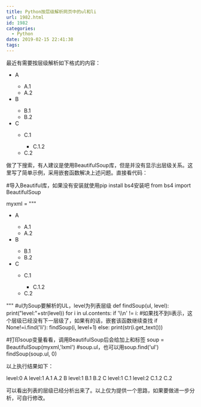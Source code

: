 ```yaml
---
title: Python按层级解析网页中的ul和li
url: 1982.html
id: 1982
categories:
  - Python
date: 2019-02-15 22:41:38
tags:
---
```


最近有需要按层级解析如下格式的内容：

<ul>
   <li>A</li>
   <ul>
       <li>A.1</li>
       <li>A.2</li>
   </ul>
   <li>B</li>
      <ul>
       <li>B.1</li>
       <li>B.2</li>
      </ul>
   <li>C</li>
       <ul>
       <li>C.1</li>
            <ul>
              <li>C.1.2</li>
            </ul>
       <li>C.2</li>
      </ul>
</ul>

做了下搜索，有人建议是使用BeautifulSoup库，但是并没有显示出层级关系。这里写了简单示例，采用嵌套函数解决上述问题。直接看代码：

#导入Beautiful库，如果没有安装就使用pip install bs4安装吧
from bs4 import BeautifulSoup

myxml = """
<ul>
   <li>A</li>
   <ul>
       <li>A.1</li>
       <li>A.2</li>
   </ul>
   <li>B</li>
      <ul>
       <li>B.1</li>
       <li>B.2</li>
      </ul>
   <li>C</li>
       <ul>
       <li>C.1</li>
            <ul>
              <li>C.1.2</li>
            </ul>
       <li>C.2</li>
      </ul>
</ul>
"""
#ul为Soup要解析的UL，level为列表层级
def findSoup(ul, level):
    print("level:"+str(level))
    for i in ul.contents:
        if '\\n' != i:
            #如果找不到li表示，这个层级已经没有下一层级了，如果有的话，嵌套该函数继续查找
            if None!=i.find('li'):
                findSoup(i, level+1) 
            else:
                print(str(i.get_text()))

#打印soup变量看看，调用BeautifulSoup后会给加上<html>和<body>标签
soup = BeautifulSoup(myxml,'lxml')
#soup.ul，也可以用soup.find('ul')
findSoup(soup.ul, 0)

以上执行结果如下：

level:0
A
level:1
A.1
A.2
B
level:1
B.1
B.2
C
level:1
C.1
level:2
C.1.2
C.2

可以看出列表的层级已经分析出来了。以上仅为提供一个思路，如果要做进一步分析，可自行修改。